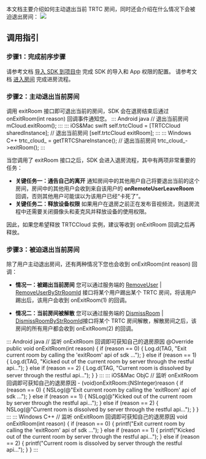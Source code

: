本文档主要介绍如何主动退出当前 TRTC 房间，同时还会介绍在什么情况下会被迫退出房间：
![](https://qcloudimg.tencent-cloud.cn/raw/b155aaff08a5baaaecaaa14a4f2229cc.png)

## 调用指引


[](id:step1)
### 步骤1：完成前序步骤
请参考文档 [导入 SDK 到项目中](https://tcloud-doc.isd.com/document/product/647/32173?!preview) 完成 SDK 的导入和 App 权限的配置。
请参考文档 [进入房间](https://tcloud-doc.isd.com/document/product/647/74634?!preview) 完成进房流程。

[](id:step2)
### 步骤2：主动退出当前房间
调用 exitRoom 接口即可退出当前的房间，SDK 会在退房结束后通过 onExitRoom(int reason) 回调事件通知您。
<dx-codeblock>
::: Android  java
// 退出当前房间
mCloud.exitRoom();
:::
::: iOS&Mac  swift
self.trtcCloud = [TRTCCloud sharedInstance];
// 退出当前房间
[self.trtcCloud exitRoom];
:::
::: Windows  C++
trtc_cloud_ = getTRTCShareInstance();
// 退出当前房间
trtc_cloud_->exitRoom();
:::
</dx-codeblock>

当您调用了 exitRoom 接口之后，SDK 会进入退房流程，其中有两项非常重要的任务：
- **关键任务一：通告自己的离开**
通知房间中的其他用户自己将要退出当前的这个房间，房间中的其他用户会收到来自该用户的 **onRemoteUserLeaveRoom** 回调，否则其他用户可能误以为该用户已经“卡死了”。
- **关键任务二：释放设备权限**
如果用户在退房之前正在发布音视频流，则退房流程中还需要关闭摄像头和麦克风并释放设备的使用权限。

因此，如果您希望释放 TRTCCloud 实例，建议等收到 onExitRoom 回调之后再释放。


[](id:step3)
### 步骤3：被迫退出当前房间
除了用户主动退出房间，还有两种情况下您也会收到 onExitRoom(int reason) 回调：
- **情况一：被踢出当前房间**
您可以通过服务端的 [RemoveUser](https://cloud.tencent.com/document/api/647/40496) | [RemoveUserByStrRoomId](https://cloud.tencent.com/document/api/647/50426) 接口将某个用户踢出某个 TRTC 房间，将该用户踢出后，该用户会收到 onExitRoom(1) 的回调。

- **情况二：当前房间被解散**
您可以通过服务端的 [DismissRoom](https://cloud.tencent.com/document/api/647/50089) | [DismissRoomByStrRoomId](https://cloud.tencent.com/document/api/647/37088)接口将某个 TRTC 房间解散，解散房间之后，该房间的所有用户都会收到 onExitRoom(2) 的回调。


<dx-codeblock>
::: Android  java
// 监听 onExitRoom 回调即可获知自己的退房原因
@Override
public void onExitRoom(int reason) {
    if (reason == 0) {
        Log.d(TAG, "Exit current room by calling the 'exitRoom' api of sdk ...");
    } else if (reason == 1) {
        Log.d(TAG, "Kicked out of the current room by server through the restful api...");
    } else if (reason == 2) {
        Log.d(TAG, "Current room is dissolved by server through the restful api...");
    }
}
:::
::: iOS&Mac  ObjC
// 监听 onExitRoom 回调即可获知自己的退房原因
- (void)onExitRoom:(NSInteger)reason {
    if (reason == 0) {
        NSLog(@"Exit current room by calling the 'exitRoom' api of sdk ...");
    } else if (reason == 1) {
        NSLog(@"Kicked out of the current room by server through the restful api...");
    } else if (reason == 2) {
        NSLog(@"Current room is dissolved by server through the restful api...");
    }
}
:::
::: Windows  C++
// 监听 onExitRoom 回调即可获知自己的退房原因
void onExitRoom(int reason) {
    if (reason == 0) {
        printf("Exit current room by calling the 'exitRoom' api of sdk ...");
    } else if (reason == 1) {
        printf("Kicked out of the current room by server through the restful api...");
    } else if (reason == 2) {
        printf("Current room is dissolved by server through the restful api...");
    }
}
:::
</dx-codeblock>
